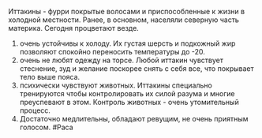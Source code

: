 Иттакины - фурри покрытые волосами и приспособленные к жизни в холодной местности. Ранее, в основном, населяли северную часть материка. Сегодня процветают везде. 
1) очень устойчивы к холоду. Их густая шерсть и подкожный жир позволяют спокойно переносить температуры до -20. 
2) очень не любят одежду на торсе. Любой иттакин чувствует стеснение, зуд и желание поскорее снять с себя все, что покрывает тело выше пояса.
3) психически чувствуют животных. Иттакины специально тренируются чтобы контролировать их силой разума и многие преуспевают в этом. Контроль животных - очень утомительный процесс.
4) Достаточно медлительны, обладают ревущим, не очень приятным голосом.
#Раса
